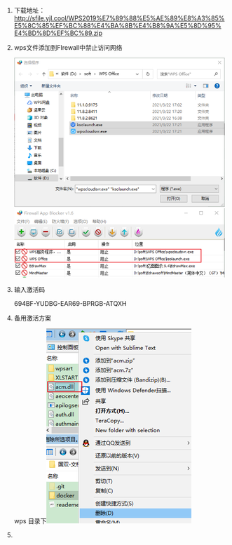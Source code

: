 1. 下载地址：http://sfile.yjl.cool/WPS2019%E7%89%88%E5%AE%89%E8%A3%85%E5%8C%85%EF%BC%88%E4%BA%8B%E4%B8%9A%E5%8D%95%E4%BD%8D%EF%BC%89.zip

2. wps文件添加到FIrewall中禁止访问网络

   ![image-20210322173812795](破解说明图片/image-20210322173812795.png)![image-20210322173825236](破解说明图片/image-20210322173825236.png)

3. 输入激活码

   694BF-YUDBG-EAR69-BPRGB-ATQXH

4. 备用激活方案

   wps 目录下![image-20210322174036488](破解说明图片/image-20210322174036488.png)

5. 